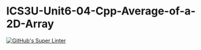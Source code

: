 # ICS3U-Unit6-04-Cpp-Average-of-a-2D-Array

[![GitHub's Super Linter](https://github.com/haokai-li/ICS3U-Unit6-04-Cpp-Average-of-a-2D-Array/workflows/GitHub's%20Super%20Linter/badge.svg)](https://github.com/haokai-li/ICS3U-Unit6-04-Cpp-Average-of-a-2D-Array/actions)

